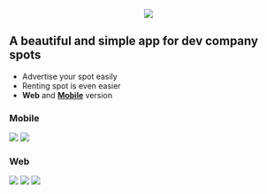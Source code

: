 <div style="text-align:center">
 <img src="https://user-images.githubusercontent.com/26607023/66323837-52dbbf80-e91c-11e9-833b-a7ea66e2a9eb.png" />
</div>
<h2> A beautiful and simple app for dev company spots</h2>

<ul>
 <li>Advertise your spot easily</li>
 <li>Renting spot is even easier</li>
 <li><strong>Web</strong> and <strong><a href="#web">Mobile</strong></a> version</li>
</ul>

<h3 id="mobile">Mobile</h3>
<img src="https://user-images.githubusercontent.com/26607023/66325434-283f3600-e91f-11e9-848e-aad50a8c1a79.png" />
<img src="https://user-images.githubusercontent.com/26607023/66325519-4c027c00-e91f-11e9-831d-3bfd0cda5006.png" />


<h3 id="web">Web</h3>
<img src="https://user-images.githubusercontent.com/26607023/66325604-718f8580-e91f-11e9-88c6-d79ec62dd685.png" />
<img src="https://user-images.githubusercontent.com/26607023/66325634-7c4a1a80-e91f-11e9-9924-1fd2d400319a.png" />
<img src="https://user-images.githubusercontent.com/26607023/66325636-7e13de00-e91f-11e9-9b91-8acdc0dc1079.png" />
